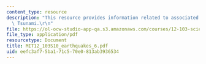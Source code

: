 ```yaml
---
content_type: resource
description: "This resource provides information related to associated phenomena:\
  \ Tsunami.\r\n"
file: https://ol-ocw-studio-app-qa.s3.amazonaws.com/courses/12-103-science-and-policy-of-natural-hazards-spring-2010/eefc3af75ba171c570e0813ab3936534_MIT12_103S10_earthquakes_6.pdf
file_type: application/pdf
resourcetype: Document
title: MIT12_103S10_earthquakes_6.pdf
uid: eefc3af7-5ba1-71c5-70e0-813ab3936534
---
```

